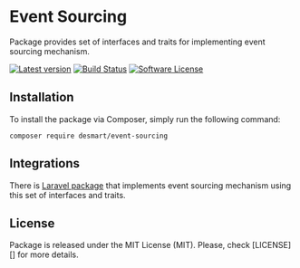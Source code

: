 # Event Sourcing

Package provides set of interfaces and traits for implementing event sourcing mechanism.

[![Latest version](https://img.shields.io/github/release/desmart/event-sourcing.svg)](https://github.com/DeSmart/event-sourcing/releases)
[![Build Status](https://travis-ci.org/DeSmart/event-sourcing.svg?branch=master)](https://travis-ci.org/DeSmart/event-sourcing)
[![Software License](https://img.shields.io/badge/license-MIT-brightgreen.svg)](https://github.com/desmart/event-sourcing/blob/master/LICENSE)

## Installation
To install the package via Composer, simply run the following command:
```
composer require desmart/event-sourcing
```

## Integrations
There is [Laravel package](https://github.com/DeSmart/laravel-event-sourcing) that implements event sourcing mechanism 
using this set of interfaces and traits.

## License
Package is released under the MIT License (MIT). Please, check [LICENSE][] for more details.